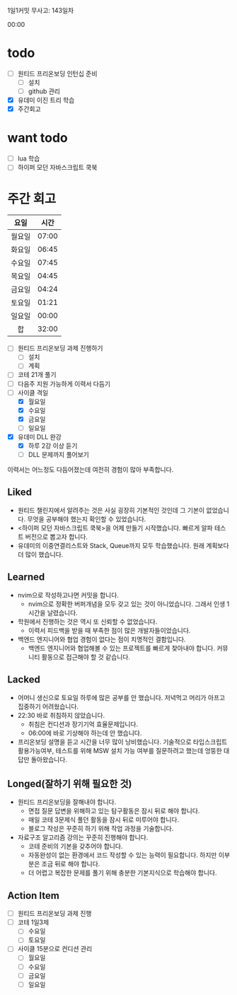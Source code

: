 1일1커밋 무사고: 143일차

00:00

# todo

- [ ] 원티드 프리온보딩 인턴십 준비
  - [ ] 설치
  - [ ] github 관리
- [x] 유데미 이진 트리 학습
- [x] 주간회고

# want todo

- [ ] lua 학습
- [ ] 하이퍼 모던 자바스크립트 쿡북

# 주간 회고

|  요일  | 시간  |
| :----: | ----- |
| 월요일 | 07:00 |
| 화요일 | 06:45 |
| 수요일 | 07:45 |
| 목요일 | 04:45 |
| 금요일 | 04:24 |
| 토요일 | 01:21 |
| 일요일 | 00:00 |
|   합   | 32:00 |

- [ ] 원티드 프리온보딩 과제 진행하기
  - [ ] 설치
  - [ ] 계획
- [ ] 코테 21개 풀기
- [ ] 다음주 지원 가능하게 이력서 다듬기
- [ ] 사이클 격일
  - [x] 월요일
  - [x] 수요일
  - [x] 금요일
  - [ ] 일요일
- [x] 유데미 DLL 완강
  - [x] 하루 2강 이상 듣기
  - [ ] DLL 문제까지 풀어보기

이력서는 어느정도 다듬어졌는데 여전히 경험이 많아 부족합니다.

## Liked

- 원티드 챌린지에서 알려주는 것은 사실 굉장히 기본적인 것인데 그 기본이 없었습니다. 무엇을 공부해야 했는지 확인할 수 있었습니다.
- <하이퍼 모던 자바스크립트 쿡북>을 어제 만들기 시작했습니다. 빠르게 알파 테스트 버전으로 뽑고자 합니다.
- 유데미의 이중연결리스트와 Stack, Queue까지 모두 학습했습니다. 원래 계획보다 더 많이 했습니다.

## Learned

- nvim으로 작성하고나면 커밋을 합니다.
  - nvim으로 정확한 버퍼개념을 모두 갖고 있는 것이 아니었습니다. 그래서 인생 1시간을 날렸습니다.
- 학원에서 진행하는 것은 역시 또 신뢰할 수 없었습니다.
  - 이력서 피드백을 받을 때 부족한 점이 많은 개발자들이었습니다.
- 백엔드 엔지니어와 협업 경험이 없다는 점이 치명적인 결함입니다.
  - 백엔드 엔지니어와 협업해볼 수 있는 프로젝트를 빠르게 찾아내야 합니다. 커뮤니티 활동으로 접근해야 할 것 같습니다.

## Lacked

- 어머니 생신으로 토요일 하루에 많은 공부를 안 했습니다. 저녁먹고 머리가 아프고 집중하기 어려웠습니다.
- 22:30 바로 취침하지 않았습니다.
  - 취침은 컨디션과 장기기억 효율문제입니다.
  - 06:00에 바로 기상해야 하는데 안 했습니다.
- 프리온보딩 설명을 듣고 시간을 너무 많이 낭비했습니다. 기술적으로 타입스크립트 활용가능여부, 테스트를 위해 MSW 설치 가능 여부를 질문하려고 했는데 엉뚱한 대답만 돌아왔습니다.

## Longed(잘하기 위해 필요한 것)

- 원티드 프리온보딩을 잘해내야 합니다.
  - 면접 질문 답변을 위해하고 있는 탐구활동은 잠시 뒤로 해야 합니다.
  - 매일 코테 3문제식 풀던 활동을 잠시 뒤로 미루어야 합니다.
  - 블로그 작성은 꾸준히 하기 위해 작업 과정을 기술합니다.
- 자료구조 알고리즘 강의는 꾸준히 진행해야 합니다.
  - 코테 준비의 기본을 갖추어야 합니다.
  - 자동완성이 없는 환경에서 코드 작성할 수 있는 능력이 필요합니다. 하지만 이부분은 조금 뒤로 해야 합니다.
  - 더 어렵고 복잡한 문제를 풀기 위해 충분한 기본지식으로 학습해야 합니다.

## Action Item

- [ ] 원티드 프리온보딩 과제 진행
- [ ] 코테 1일3제
  - [ ] 수요일
  - [ ] 토요일
- [ ] 사이클 15분으로 컨디션 관리
  - [ ] 월요일
  - [ ] 수요일
  - [ ] 금요일
  - [ ] 일요일
